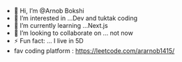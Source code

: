 - 👋 Hi, I’m @Arnob Bokshi
- 👀 I’m interested in ...Dev and tuktak coding
- 🌱 I’m currently learning ...Next.js 
- 💞️ I’m looking to collaborate on ... not now
- ⚡ Fun fact: ... I live in 5D
-  fav coding platform : https://leetcode.com/ararnob1415/ 
 <!---
ararnob1415/ararnob1415 is a ✨ special ✨ repository because its `README.md` (this file) appears on your GitHub profile.
You can click the Preview link to take a look at your changes.
--->
